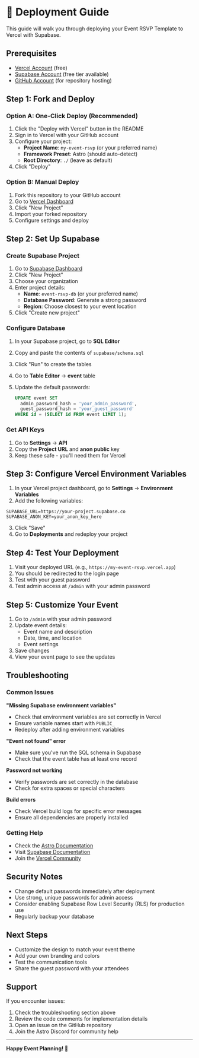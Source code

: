 # 🚀 Deployment Guide

This guide will walk you through deploying your Event RSVP Template to Vercel with Supabase.

## Prerequisites

- [Vercel Account](https://vercel.com) (free)
- [Supabase Account](https://supabase.com) (free tier available)
- [GitHub Account](https://github.com) (for repository hosting)

## Step 1: Fork and Deploy

### Option A: One-Click Deploy (Recommended)

1. Click the "Deploy with Vercel" button in the README
2. Sign in to Vercel with your GitHub account
3. Configure your project:
   - **Project Name**: `my-event-rsvp` (or your preferred name)
   - **Framework Preset**: Astro (should auto-detect)
   - **Root Directory**: `./` (leave as default)
4. Click "Deploy"

### Option B: Manual Deploy

1. Fork this repository to your GitHub account
2. Go to [Vercel Dashboard](https://vercel.com/dashboard)
3. Click "New Project"
4. Import your forked repository
5. Configure settings and deploy

## Step 2: Set Up Supabase

### Create Supabase Project

1. Go to [Supabase Dashboard](https://supabase.com/dashboard)
2. Click "New Project"
3. Choose your organization
4. Enter project details:
   - **Name**: `event-rsvp-db` (or your preferred name)
   - **Database Password**: Generate a strong password
   - **Region**: Choose closest to your event location
5. Click "Create new project"

### Configure Database

1. In your Supabase project, go to **SQL Editor**
2. Copy and paste the contents of `supabase/schema.sql`
3. Click "Run" to create the tables
4. Go to **Table Editor** → **event** table
5. Update the default passwords:

   ```sql
   UPDATE event SET
     admin_password_hash = 'your_admin_password',
     guest_password_hash = 'your_guest_password'
   WHERE id = (SELECT id FROM event LIMIT 1);
   ```

### Get API Keys

1. Go to **Settings** → **API**
2. Copy the **Project URL** and **anon public** key
3. Keep these safe - you'll need them for Vercel

## Step 3: Configure Vercel Environment Variables

1. In your Vercel project dashboard, go to **Settings** → **Environment Variables**
2. Add the following variables:

```
SUPABASE_URL=https://your-project.supabase.co
SUPABASE_ANON_KEY=your_anon_key_here
```

3. Click "Save"
4. Go to **Deployments** and redeploy your project

## Step 4: Test Your Deployment

1. Visit your deployed URL (e.g., `https://my-event-rsvp.vercel.app`)
2. You should be redirected to the login page
3. Test with your guest password
4. Test admin access at `/admin` with your admin password

## Step 5: Customize Your Event

1. Go to `/admin` with your admin password
2. Update event details:
   - Event name and description
   - Date, time, and location
   - Event settings
3. Save changes
4. View your event page to see the updates

## Troubleshooting

### Common Issues

**"Missing Supabase environment variables"**

- Check that environment variables are set correctly in Vercel
- Ensure variable names start with `PUBLIC_`
- Redeploy after adding environment variables

**"Event not found" error**

- Make sure you've run the SQL schema in Supabase
- Check that the event table has at least one record

**Password not working**

- Verify passwords are set correctly in the database
- Check for extra spaces or special characters

**Build errors**

- Check Vercel build logs for specific error messages
- Ensure all dependencies are properly installed

### Getting Help

- Check the [Astro Documentation](https://docs.astro.build)
- Visit [Supabase Documentation](https://supabase.com/docs)
- Join the [Vercel Community](https://github.com/vercel/vercel/discussions)

## Security Notes

- Change default passwords immediately after deployment
- Use strong, unique passwords for admin access
- Consider enabling Supabase Row Level Security (RLS) for production use
- Regularly backup your database

## Next Steps

- Customize the design to match your event theme
- Add your own branding and colors
- Test the communication tools
- Share the guest password with your attendees

## Support

If you encounter issues:

1. Check the troubleshooting section above
2. Review the code comments for implementation details
3. Open an issue on the GitHub repository
4. Join the Astro Discord for community help

---

**Happy Event Planning! 🎉**
